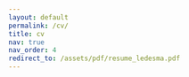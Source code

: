```yaml
---
layout: default
permalink: /cv/
title: cv
nav: true
nav_order: 4
redirect_to: /assets/pdf/resume_ledesma.pdf
---
```

